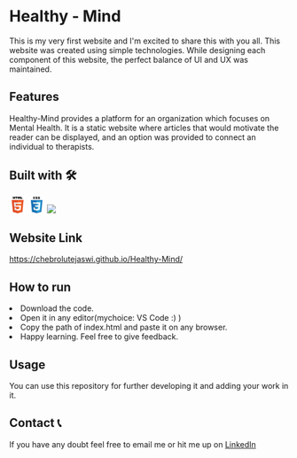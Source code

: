 # Healthy - Mind
This is my very first website and I'm excited to share this with you all. This website was created using simple technologies. While designing each component of this website, the perfect balance of UI and UX was maintained.
## Features
Healthy-Mind provides a platform for an organization which focuses on Mental Health. It is a static website where articles that would motivate the reader can be displayed, and an option was provided to connect an individual to therapists.
## Built with 🛠️
<code><img height="30" src="https://raw.githubusercontent.com/github/explore/80688e429a7d4ef2fca1e82350fe8e3517d3494d/topics/html/html.png"></code>
<code><img height="30" src="https://raw.githubusercontent.com/github/explore/80688e429a7d4ef2fca1e82350fe8e3517d3494d/topics/css/css.png"></code>
<code><img height="30" src="https://github.com/tomchen/stack-icons/raw/master/logos/bootstrap.svg"></code>
## Website Link
https://chebrolutejaswi.github.io/Healthy-Mind/
## How to run 
<li>Download the code.
<li>Open it in any editor(mychoice: VS Code :) )
<li>Copy the path of index.html and paste it on any browser.
<li>Happy learning. Feel free to give feedback.

## Usage 
You can use this repository for further developing it and adding your work in it. 

## Contact 📞

If you have any doubt feel free to email me or hit me up on [LinkedIn](https://www.linkedin.com/in/chebrolu-tejaswi/)
